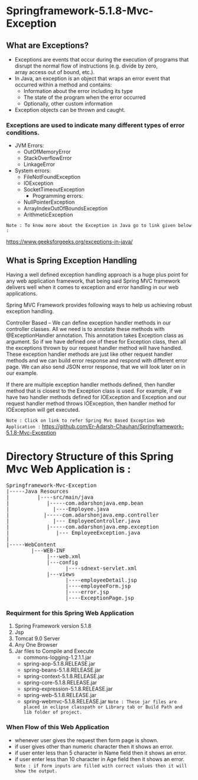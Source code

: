 # Springframework-5.1.8-Mvc-Exception

## What are Exceptions?
* Exceptions are events that occur during the execution of programs that disrupt the normal flow of instructions (e.g. divide by zero,  
  array access out of bound, etc.). 
* In Java, an exception is an object that wraps an error event that occurred within a method and contains:
   * Information about the error including its type
   * The state of the program when the error occurred
   * Optionally, other custom information
* Exception objects can be thrown and caught.
### Exceptions are used to indicate many different types of error conditions.
* JVM Errors:
    * OutOfMemoryError
    * StackOverflowError
    * LinkageError
* System errors:
    * FileNotFoundException
    * IOException
    * SocketTimeoutException
       * Programming errors:
    * NullPointerException
    * ArrayIndexOutOfBoundsException
    * ArithmeticException
 
 
`Note : To know more about the Exception in Java go to link given below :`

https://www.geeksforgeeks.org/exceptions-in-java/

## What is Spring Exception Handling
Having a well defined exception handling approach is a huge plus point for any web application framework, that being said Spring MVC framework delivers well when it comes to exception and error handling in our web applications.

Spring MVC Framework provides following ways to help us achieving robust exception handling.

Controller Based – We can define exception handler methods in our controller classes. All we need is to annotate these methods with @ExceptionHandler annotation. This annotation takes Exception class as argument. So if we have defined one of these for Exception class, then all the exceptions thrown by our request handler method will have handled.
These exception handler methods are just like other request handler methods and we can build error response and respond with different error page. We can also send JSON error response, that we will look later on in our example.

If there are multiple exception handler methods defined, then handler method that is closest to the Exception class is used. For example, if we have two handler methods defined for IOException and Exception and our request handler method throws IOException, then handler method for IOException will get executed.

`Note : Click on link to refer Spring Mvc Based Exception Web Application :` https://github.com/Er-Adarsh-Chauhan/Springframework-5.1.8-Mvc-Exception

# Directory Structure of this Spring Mvc Web Application is : 
<pre>
Springframework-Mvc-Exception
|-----Java Resources
|         |----src/main/java
|            |-----com.adarshonjava.emp.bean
|              |----Employee.java
|           |-----com.adarshonjava.emp.controller
|              |--- EmployeeController.java
|            |-----com.adarshonjava.emp.exception
|               |--- EmployeeException.java
| 
|-----WebContent
        |---WEB-INF
             |---web.xml
             |---config
                   |----sdnext-servlet.xml
             |---views
                   |----employeeDetail.jsp
                   |----employeeForm.jsp
                   |----error.jsp
                   |----ExceptionPage.jsp
</pre>


### Requirment for this Spring Web Application
 1. Spring Framework version 5.1.8
 2. Jsp
 3. Tomcat 9.0 Server
 4. Any One Browser
 5. Jar files to Compile and Execute
      * commons-logging-1.2.1.1.jar
      * spring-aop-5.1.8.RELEASE.jar
      * spring-beans-5.1.8.RELEASE.jar
      * spring-context-5.1.8.RELEASE.jar
      * spring-core-5.1.8.RELEASE.jar
      * spring-expression-5.1.8.RELEASE.jar
      * spring-web-5.1.8.RELEASE.jar
      * spring-webmvc-5.1.8.RELEASE.jar
`Note : These jar files are placed in eclipse classpath or Library tab or Build Path and lib folder of project.`

### When Flow of this Web Application 
  * whenever user gives the request then form page is shown.
  * if user gives other than numeric character then it shows an error.
  * if user enter less than 5 character in Name field then it shows an error.
  * if user enter less than 10 character in Age field then it shows an error.
  `Note : if Form inputs are filled with correct values then it will show the output. `
  
  

